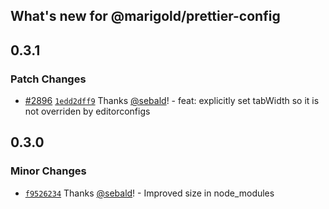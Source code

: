 ## What's new for @marigold/prettier-config

## 0.3.1

### Patch Changes

- [#2896](https://github.com/marigold-ui/marigold/pull/2896) [`1edd2dff9`](https://github.com/marigold-ui/marigold/commit/1edd2dff93ab8424b422cb1d198292c13fa1affb) Thanks [@sebald](https://github.com/sebald)! - feat: explicitly set tabWidth so it is not overriden by editorconfigs

## 0.3.0

### Minor Changes

- [`f9526234`](https://github.com/marigold-ui/marigold/commit/f9526234257a149b12c14191a524691470da3942) Thanks [@sebald](https://github.com/sebald)! - Improved size in node_modules
